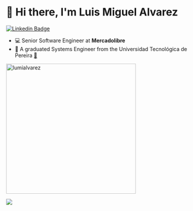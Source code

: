 # 👋 Hi there, I'm Luis Miguel Alvarez

[![Linkedin Badge](https://img.shields.io/badge/-LinkedIn-blue?style=flat-square&logo=Linkedin&logoColor=white&link=https://www.linkedin.com/in/lumi-aalvarez/)](https://www.linkedin.com/in/lumi-aalvarez/)

- :computer: Senior Software Engineer at **Mercadolibre**
- :school: A graduated Systems Engineer from the Universidad Tecnológica de Pereira [:link:](https://www.utp.edu.co/)


<p>
<img width="350px" src="https://github-readme-stats-ruby-one.vercel.app/api/top-langs?username=lumialvarez&show_icons=true&theme=algolia&locale=en&layout=compact&hide_border=true&exclude_repo=CRUD_JAX-RS_AngularJS&langs_count=9" alt="lumialvarez" />
</p>

![](https://visitor-badge.glitch.me/badge?page_id=lumialvarez.readme)
